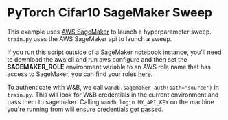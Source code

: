 # PyTorch Cifar10 SageMaker Sweep

This example uses [AWS SageMaker](https://aws.amazon.com/sagemaker/) to launch a hyperparameter sweep. `train.py` uses the AWS SageMaker api to launch a sweep.

If you run this script outside of a SageMaker notebook instance, you'll need to download the aws cli and run aws configure and then set the **SAGEMAKER_ROLE** environment variable to an AWS role name that has access to SageMaker, you can find your roles [here](https://console.aws.amazon.com/iam/home?#/roles).

To authenticate with W&B, we call `wandb.sagemaker_auth(path="source")` in `train.py`. This will look for W&B credentials in the current environment and pass them to sagemaker. Calling `wandb login MY_API_KEY` on the machine you're running from will ensure credentials get passed.

